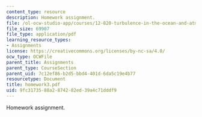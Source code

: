 ```yaml
---
content_type: resource
description: Homework assignment.
file: /ol-ocw-studio-app/courses/12-820-turbulence-in-the-ocean-and-atmosphere-spring-2007/9fc3173588a2874282ed39a4c71dddf9_homework3.pdf
file_size: 69907
file_type: application/pdf
learning_resource_types:
- Assignments
license: https://creativecommons.org/licenses/by-nc-sa/4.0/
ocw_type: OCWFile
parent_title: Assignments
parent_type: CourseSection
parent_uid: 7c12ef86-b2d5-bbd4-401d-6da5c19e4b77
resourcetype: Document
title: homework3.pdf
uid: 9fc31735-88a2-8742-82ed-39a4c71dddf9
---
```

Homework assignment.